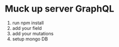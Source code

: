 # Muck up server GraphQL

1. run npm install
2. add your field
3. add your mutations
4. setup mongo DB